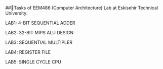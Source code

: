 ##🔌Tasks of EEM486 (Computer Architecture) Lab at Eskisehir Technical University:

LAB1: 4-BIT SEQUENTIAL ADDER

LAB2: 32-BIT MIPS ALU DESIGN

LAB3: SEQUENTIAL MULTIPLER

LAB4: REGISTER FILE

LAB5: SINGLE CYCLE CPU
